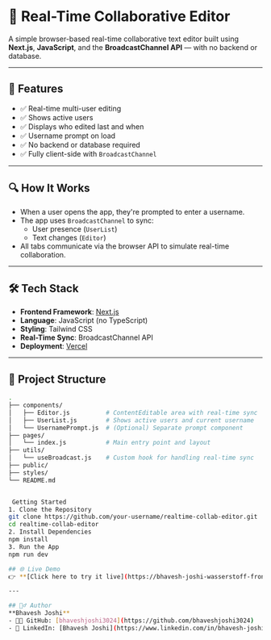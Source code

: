# 📝 Real-Time Collaborative Editor

A simple browser-based real-time collaborative text editor built using **Next.js**, **JavaScript**, and the **BroadcastChannel API** — with no backend or database.

---

## 📌 Features

- ✅ Real-time multi-user editing
- ✅ Shows active users
- ✅ Displays who edited last and when
- ✅ Username prompt on load
- ✅ No backend or database required
- ✅ Fully client-side with `BroadcastChannel`

---

## 🔍 How It Works

- When a user opens the app, they're prompted to enter a username.
- The app uses `BroadcastChannel` to sync:
  - User presence (`UserList`)
  - Text changes (`Editor`)
- All tabs communicate via the browser API to simulate real-time collaboration.

---

## 🛠️ Tech Stack

- **Frontend Framework**: [Next.js](https://nextjs.org/)
- **Language**: JavaScript (no TypeScript)
- **Styling**: Tailwind CSS
- **Real-Time Sync**: BroadcastChannel API
- **Deployment**: [Vercel](https://vercel.com)

---

## 📂 Project Structure

```bash
.
├── components/
│   ├── Editor.js          # ContentEditable area with real-time sync
│   ├── UserList.js        # Shows active users and current username
│   └── UsernamePrompt.js  # (Optional) Separate prompt component
├── pages/
│   └── index.js           # Main entry point and layout
├── utils/
│   └── useBroadcast.js    # Custom hook for handling real-time sync
├── public/
├── styles/
└── README.md


 Getting Started
1. Clone the Repository
git clone https://github.com/your-username/realtime-collab-editor.git
cd realtime-collab-editor
2. Install Dependencies
npm install
3. Run the App
npm run dev

## 🌐 Live Demo  
👉 **[Click here to try it live](https://bhavesh-joshi-wasserstoff-front-end-intern-task.vercel.app)**

---

## 🙋‍♂️ Author  
**Bhavesh Joshi**  
- 🧑‍💻 GitHub: [bhaveshjoshi3024](https://github.com/bhaveshjoshi3024)  
- 🔗 LinkedIn: [Bhavesh Joshi](https://www.linkedin.com/in/bhavesh-joshi-626a98184)

